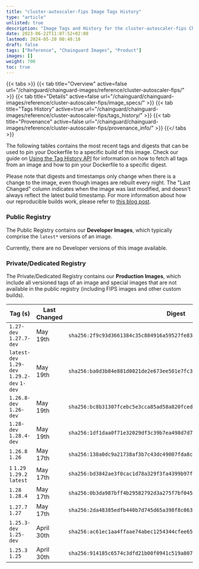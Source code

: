 ```yaml
---
title: "cluster-autoscaler-fips Image Tags History"
type: "article"
unlisted: true
description: "Image Tags and History for the cluster-autoscaler-fips Chainguard Image"
date: 2023-06-22T11:07:52+02:00
lastmod: 2024-05-20 00:48:18
draft: false
tags: ["Reference", "Chainguard Images", "Product"]
images: []
weight: 700
toc: true
---
```


{{< tabs >}}
{{< tab title="Overview" active=false url="/chainguard/chainguard-images/reference/cluster-autoscaler-fips/" >}}
{{< tab title="Details" active=false url="/chainguard/chainguard-images/reference/cluster-autoscaler-fips/image_specs/" >}}
{{< tab title="Tags History" active=true url="/chainguard/chainguard-images/reference/cluster-autoscaler-fips/tags_history/" >}}
{{< tab title="Provenance" active=false url="/chainguard/chainguard-images/reference/cluster-autoscaler-fips/provenance_info/" >}}
{{</ tabs >}}

The following tables contains the most recent tags and digests that can be used to pin your Dockerfile to a specific build of this image. Check our guide on [Using the Tag History API](/chainguard/chainguard-images/using-the-tag-history-api/) for information on how to fetch all tags from an image and how to pin your Dockerfile to a specific digest.

Please note that digests and timestamps only change when there is a change to the image, even though images are rebuilt every night. The "Last Changed" column indicates when the image was last modified, and doesn't always reflect the latest build timestamp. For more information about how our reproducible builds work, please refer to [this blog post](https://www.chainguard.dev/unchained/reproducing-chainguards-reproducible-image-builds).

### Public Registry
The Public Registry contains our **Developer Images**, which typically comprise the `latest*` versions of an image.

Currently, there are no Developer versions of this image available.

### Private/Dedicated Registry
The Private/Dedicated Registry contains our **Production Images**, which include all versioned tags of an image and special images that are not available in the public registry (including FIPS images and other custom builds).

| Tag (s)                                       | Last Changed | Digest                                                                    |
|-----------------------------------------------|--------------|---------------------------------------------------------------------------|
|  `1.27-dev` `1.27.7-dev`                      | May 19th     | `sha256:2f9c93d3661384c35c884916a59527fe83e18a5e3be2ad03dac15975ae90e8f7` |
|  `latest-dev` `1.29-dev` `1.29.2-dev` `1-dev` | May 19th     | `sha256:ba0d3b84e881d0021de2e673ee501e7fc3d2bb92d1e7b8133f6a3b509782c0c5` |
|  `1.26.8-dev` `1.26-dev`                      | May 19th     | `sha256:bc8b31307fcebc5e3cca85ad58a820fceddcd367e8f776c70314649abd64daf1` |
|  `1.28-dev` `1.28.4-dev`                      | May 19th     | `sha256:1df1daa0f71e32029df3c39b7ea498d7d74f46dc8484074e30db6e7e13a113d4` |
|  `1.26.8` `1.26`                              | May 17th     | `sha256:138a0dc9a21738af3b7c43dc49007fda8c36f657e1df174d58e07c37ba7f2587` |
|  `1` `1.29` `1.29.2` `latest`                 | May 17th     | `sha256:bd3842ae3f0cac1d78a329f3fa4399b97f0125b50bea4975bc23007e15ede989` |
|  `1.28` `1.28.4`                              | May 17th     | `sha256:0b3da987bff4b29582792d3a275f7bf0453521a7e119830b6cb1df77febc08ac` |
|  `1.27.7` `1.27`                              | May 17th     | `sha256:2da48385edfb440b7d745d65a398f8c063fee1c2220a8155fbf557b36c09df52` |
|  `1.25.3-dev` `1.25-dev`                      | April 30th   | `sha256:ac61ec1aa4ffaae74abec1254344cfee659ca9cee6751b187266049bbeeabbef` |
|  `1.25.3` `1.25`                              | April 30th   | `sha256:914185c6574c3dfd21b00f0941c519a8074609bae2a23cd26e6ddc78da2edb21` |

